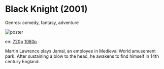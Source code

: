 # Black Knight (2001)

Genres: comedy, fantasy, adventure

![poster](http://image.tmdb.org/t/p/w500/xJnGEOnYUelD6wLgpQfNg5tq8jV.jpg)

en:
  [720p](magnet:?xt=urn:btih:A3D3B051090EA937D72FB48EEEA553091EFDCF0A&tr=udp://glotorrents.pw:6969/announce&tr=udp://tracker.opentrackr.org:1337/announce&tr=udp://torrent.gresille.org:80/announce&tr=udp://tracker.openbittorrent.com:80&tr=udp://tracker.coppersurfer.tk:6969&tr=udp://tracker.leechers-paradise.org:6969&tr=udp://p4p.arenabg.ch:1337&tr=udp://tracker.internetwarriors.net:1337)
  [1080p](magnet:?xt=urn:btih:3C40ED5EFE403B539F63B0502C3EBEB8506E2352&tr=udp://glotorrents.pw:6969/announce&tr=udp://tracker.opentrackr.org:1337/announce&tr=udp://torrent.gresille.org:80/announce&tr=udp://tracker.openbittorrent.com:80&tr=udp://tracker.coppersurfer.tk:6969&tr=udp://tracker.leechers-paradise.org:6969&tr=udp://p4p.arenabg.ch:1337&tr=udp://tracker.internetwarriors.net:1337)
  


Martin Lawrence plays Jamal, an employee in Medieval World amusement park. After sustaining a blow to the head, he awakens to find himself in 14th century England.